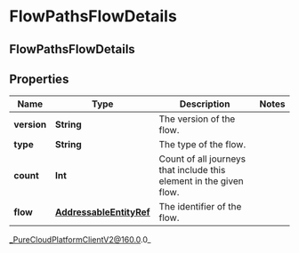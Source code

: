 # FlowPathsFlowDetails

## FlowPathsFlowDetails

## Properties

|Name | Type | Description | Notes|
|------------ | ------------- | ------------- | -------------|
| **version** | **String** | The version of the flow. | |
| **type** | **String** | The type of the flow. | |
| **count** | **Int** | Count of all journeys that include this element in the given flow. | |
| **flow** | [**AddressableEntityRef**](AddressableEntityRef) | The identifier of the flow. | |



_PureCloudPlatformClientV2@160.0.0_

